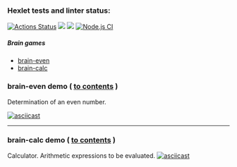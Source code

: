 ### Hexlet tests and linter status:
[![Actions Status](https://github.com/mylitvinov/frontend-project-lvl1/workflows/hexlet-check/badge.svg)](https://github.com/mylitvinov/frontend-project-lvl1/actions) <a href="https://codeclimate.com/github/codeclimate/codeclimate/maintainability"><img src="https://api.codeclimate.com/v1/badges/a99a88d28ad37a79dbf6/maintainability" /></a> 
<a href="https://codeclimate.com/github/codeclimate/codeclimate/test_coverage"><img src="https://api.codeclimate.com/v1/badges/a99a88d28ad37a79dbf6/test_coverage" /></a>
[![Node.js CI](https://github.com/mylitvinov/frontend-project-lvl1/workflows/Node.js%20CI/badge.svg)](https://github.com/mylitvinov/frontend-project-lvl1/actions)


##### Brain games
* [brain-even](#brain-even)
* [brain-calc](#brain-calc)

### brain-even demo ( [to contents](#contents) ) <a name="brain-even"></a>
Determination of an even number.

[![asciicast](https://asciinema.org/a/X2pH415euEOlZQWBEGLlX0JcL.svg)](https://asciinema.org/a/X2pH415euEOlZQWBEGLlX0JcL)

---

### brain-calc demo ( [to contents](#contents) ) <a name="brain-calc"></a>
Calculator. Arithmetic expressions to be evaluated.
[![asciicast](https://asciinema.org/a/429437.svg)](https://asciinema.org/a/429437)